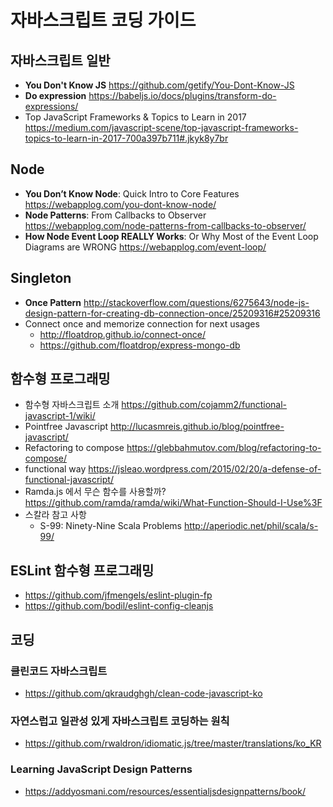# 자바스크립트 코딩 가이드

## 자바스크립트 일반
 * **You Don't Know JS** https://github.com/getify/You-Dont-Know-JS
 * **Do expression** https://babeljs.io/docs/plugins/transform-do-expressions/
 * Top JavaScript Frameworks & Topics to Learn in 2017 https://medium.com/javascript-scene/top-javascript-frameworks-topics-to-learn-in-2017-700a397b711#.jkyk8y7br

## Node
 * **You Don’t Know Node**: Quick Intro to Core Features https://webapplog.com/you-dont-know-node/
 * **Node Patterns**: From Callbacks to Observer https://webapplog.com/node-patterns-from-callbacks-to-observer/
 * **How Node Event Loop REALLY Works**: Or Why Most of the Event Loop Diagrams are WRONG https://webapplog.com/event-loop/

## Singleton
 * **Once Pattern** http://stackoverflow.com/questions/6275643/node-js-design-pattern-for-creating-db-connection-once/25209316#25209316
 * Connect once and memorize connection for next usages
   * http://floatdrop.github.io/connect-once/
   * https://github.com/floatdrop/express-mongo-db

## 함수형 프로그래밍
 * 함수형 자바스크립트 소개 https://github.com/cojamm2/functional-javascript-1/wiki/
 * Pointfree Javascript http://lucasmreis.github.io/blog/pointfree-javascript/
 * Refactoring to compose https://glebbahmutov.com/blog/refactoring-to-compose/
 * functional way https://jsleao.wordpress.com/2015/02/20/a-defense-of-functional-javascript/
 * Ramda.js 에서 무슨 함수를 사용할까? https://github.com/ramda/ramda/wiki/What-Function-Should-I-Use%3F
 * 스칼라 참고 사항
   * S-99: Ninety-Nine Scala Problems http://aperiodic.net/phil/scala/s-99/

## ESLint 함수형 프로그래밍
* https://github.com/jfmengels/eslint-plugin-fp
* https://github.com/bodil/eslint-config-cleanjs

## 코딩

### 클린코드 자바스크립트
* https://github.com/qkraudghgh/clean-code-javascript-ko

### 자연스럽고 일관성 있게 자바스크립트 코딩하는 원칙
* https://github.com/rwaldron/idiomatic.js/tree/master/translations/ko_KR

### Learning JavaScript Design Patterns
* https://addyosmani.com/resources/essentialjsdesignpatterns/book/
